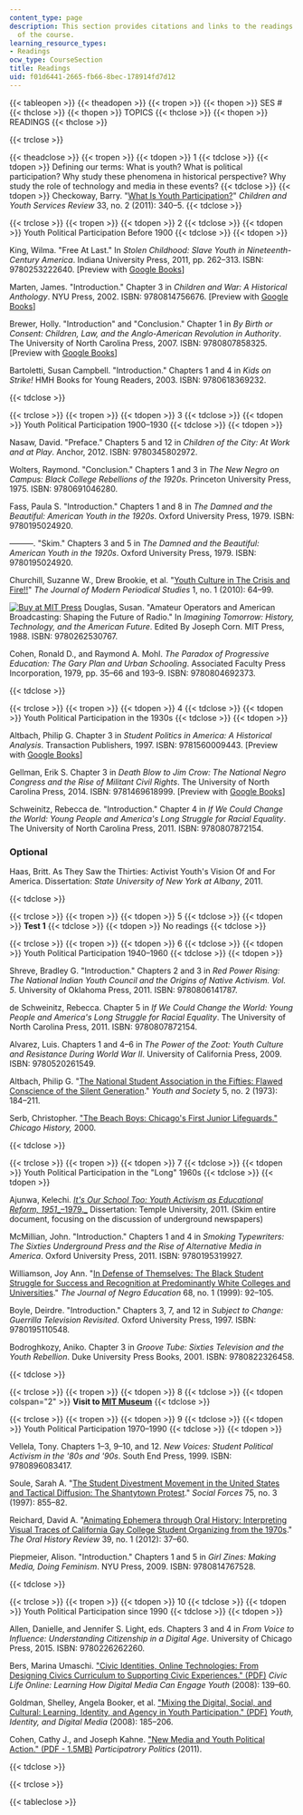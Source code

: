 ```yaml
---
content_type: page
description: This section provides citations and links to the readings for each session
  of the course.
learning_resource_types:
- Readings
ocw_type: CourseSection
title: Readings
uid: f01d6441-2665-fb66-8bec-178914fd7d12
---
```


{{< tableopen >}}
{{< theadopen >}}
{{< tropen >}}
{{< thopen >}}
SES #
{{< thclose >}}
{{< thopen >}}
TOPICS
{{< thclose >}}
{{< thopen >}}
READINGS
{{< thclose >}}

{{< trclose >}}

{{< theadclose >}}
{{< tropen >}}
{{< tdopen >}}
1
{{< tdclose >}}
{{< tdopen >}}
Defining our terms: What is youth? What is political participation? Why study these phenomena in historical perspective? Why study the role of technology and media in these events?
{{< tdclose >}}
{{< tdopen >}}
Checkoway, Barry. "[What Is Youth Participation?](http://dx.doi.org/10.1016/j.childyouth.2010.09.017)" _Children and Youth Services Review_ 33, no. 2 (2011): 340–5.
{{< tdclose >}}

{{< trclose >}}
{{< tropen >}}
{{< tdopen >}}
2
{{< tdclose >}}
{{< tdopen >}}
Youth Political Participation Before 1900
{{< tdclose >}}
{{< tdopen >}}


King, Wilma. "Free At Last." In _Stolen Childhood: Slave Youth in Nineteenth-Century America_. Indiana University Press, 2011, pp. 262–313. ISBN: 9780253222640. \[Preview with [Google Books](http://books.google.com/books?id=IKcQt7jOWC8C&pg=PA262=onepage)\]

Marten, James. "Introduction." Chapter 3 in _Children and War: A Historical Anthology_. NYU Press, 2002. ISBN: 9780814756676. \[Preview with [Google Books](http://books.google.com/books?id=ueBgyV7inJAC&pg=PA1=onepage)\]

Brewer, Holly. "Introduction" and "Conclusion." Chapter 1 in _By Birth or Consent: Children, Law, and the Anglo-American Revolution in Authority_. The University of North Carolina Press, 2007. ISBN: 9780807858325. \[Preview with [Google Books](http://books.google.com/books?id=haK_QUfZ6aUC&pg=PA1=onepage)\]

Bartoletti, Susan Campbell. "Introduction." Chapters 1 and 4 in _Kids on Strike!_ HMH Books for Young Readers, 2003. ISBN: 9780618369232.


{{< tdclose >}}

{{< trclose >}}
{{< tropen >}}
{{< tdopen >}}
3
{{< tdclose >}}
{{< tdopen >}}
Youth Political Participation 1900–1930
{{< tdclose >}}
{{< tdopen >}}


Nasaw, David. "Preface." Chapters 5 and 12 in _Children of the City: At Work and at Play_. Anchor, 2012. ISBN: 9780345802972.

Wolters, Raymond. "Conclusion." Chapters 1 and 3 in _The New Negro on Campus: Black College Rebellions of the 1920s_. Princeton University Press, 1975. ISBN: 9780691046280.

Fass, Paula S. "Introduction." Chapters 1 and 8 in _The Damned and the Beautiful: American Youth in the 1920s_. Oxford University Press, 1979. ISBN: 9780195024920.

———. "Skim." Chapters 3 and 5 in _The Damned and the Beautiful: American Youth in the 1920s_. Oxford University Press, 1979. ISBN: 9780195024920.

Churchill, Suzanne W., Drew Brookie, et al. "[Youth Culture in The Crisis and Fire!!](http://muse.jhu.edu/article/389441)" _The Journal of Modern Periodical Studies_ 1, no. 1 (2010): 64–99.

[![Buy at MIT Press](/images/mp_logo.gif)](https://mitpress.mit.edu/9780262530767) Douglas, Susan. "Amateur Operators and American Broadcasting: Shaping the Future of Radio." In _Imagining Tomorrow: History, Technology, and the American Future_. Edited By Joseph Corn. MIT Press, 1988. ISBN: 9780262530767.

Cohen, Ronald D., and Raymond A. Mohl. _The Paradox of Progressive Education: The Gary Plan and Urban Schooling_. Associated Faculty Press Incorporation, 1979, pp. 35–66 and 193–9. ISBN: 9780804692373.


{{< tdclose >}}

{{< trclose >}}
{{< tropen >}}
{{< tdopen >}}
4
{{< tdclose >}}
{{< tdopen >}}
Youth Political Participation in the 1930s
{{< tdclose >}}
{{< tdopen >}}


Altbach, Philip G. Chapter 3 in _Student Politics in America: A Historical Analysis_. Transaction Publishers, 1997. ISBN: 9781560009443. \[Preview with [Google Books](http://books.google.com/books?id=Ecc4o_dMz68C&pg=PA57=onepage)\]

Gellman, Erik S. Chapter 3 in _Death Blow to Jim Crow: The National Negro Congress and the Rise of Militant Civil Rights_. The University of North Carolina Press, 2014. ISBN: 9781469618999. \[Preview with [Google Books](http://books.google.com/books?id=rzKfzWZs5yYC&pg=PA109=onepage)\]

Schweinitz, Rebecca de. "Introduction." Chapter 4 in _If We Could Change the World: Young People and America's Long Struggle for Racial Equality_. The University of North Carolina Press, 2011. ISBN: 9780807872154.

### Optional

Haas, Britt. As They Saw the Thirties: Activist Youth's Vision Of and For America. Dissertation: _State University of New York at Albany_, 2011.


{{< tdclose >}}

{{< trclose >}}
{{< tropen >}}
{{< tdopen >}}
5
{{< tdclose >}}
{{< tdopen >}}
**Test 1**
{{< tdclose >}}
{{< tdopen >}}
No readings
{{< tdclose >}}

{{< trclose >}}
{{< tropen >}}
{{< tdopen >}}
6
{{< tdclose >}}
{{< tdopen >}}
Youth Political Participation 1940–1960
{{< tdclose >}}
{{< tdopen >}}


Shreve, Bradley G. "Introduction." Chapters 2 and 3 in _Red Power Rising: The National Indian Youth Council and the Origins of Native Activism. Vol. 5_. University of Oklahoma Press, 2011. ISBN: 9780806141787.

de Schweinitz, Rebecca. Chapter 5 in _If We Could Change the World: Young People and America's Long Struggle for Racial Equality_. The University of North Carolina Press, 2011. ISBN: 9780807872154.

Alvarez, Luis. Chapters 1 and 4–6 in _The Power of the Zoot: Youth Culture and Resistance During World War II_. University of California Press, 2009. ISBN: 9780520261549.

Altbach, Philip G. "[The National Student Association in the Fifties: Flawed Conscience of the Silent Generation](https://www.researchgate.net/publication/234566221_The_National_Student_Association_in_the_Fifties_Flawed_Conscience_of_the_Silent_Generation)." _Youth and Society_ 5, no. 2 (1973): 184–211.

Serb, Christopher. ["The Beach Boys: Chicago's First Junior Lifeguards."](https://www.yumpu.com/en/document/view/43082447/the-beach-boys-chicagos-first-junior-lifeguards
            ) _Chicago History,_ 2000.


{{< tdclose >}}

{{< trclose >}}
{{< tropen >}}
{{< tdopen >}}
7
{{< tdclose >}}
{{< tdopen >}}
Youth Political Participation in the "Long" 1960s
{{< tdclose >}}
{{< tdopen >}}


Ajunwa, Kelechi. [_It's Our School Too: Youth Activism as Educational Reform, 1951__–1979._](http://cdm16002.contentdm.oclc.org/cdm/ref/collection/p245801coll10/id/150577) Dissertation: Temple University, 2011. (Skim entire document, focusing on the discussion of underground newspapers)

McMillian, John. "Introduction." Chapters 1 and 4 in _Smoking Typewriters: The Sixties Underground Press and the Rise of Alternative Media in America_. Oxford University Press, 2011. ISBN: 9780195319927.

Williamson, Joy Ann. "[In Defense of Themselves: The Black Student Struggle for Success and Recognition at Predominantly White Colleges and Universities](http://www.jstor.org/stable/2668212)." _The Journal of Negro Education_ 68, no. 1 (1999): 92–105.

Boyle, Deirdre. "Introduction." Chapters 3, 7, and 12 in _Subject to Change: Guerrilla Television Revisited_. Oxford University Press, 1997. ISBN: 9780195110548.

Bodroghkozy, Aniko. Chapter 3 in _Groove Tube: Sixties Television and the Youth Rebellion_. Duke University Press Books, 2001. ISBN: 9780822326458.


{{< tdclose >}}

{{< trclose >}}
{{< tropen >}}
{{< tdopen >}}
8
{{< tdclose >}}
{{< tdopen colspan="2" >}}
**Visit to [MIT Museum](http://web.mit.edu/museum/)** 
{{< tdclose >}}

{{< trclose >}}
{{< tropen >}}
{{< tdopen >}}
9
{{< tdclose >}}
{{< tdopen >}}
Youth Political Participation 1970–1990
{{< tdclose >}}
{{< tdopen >}}


Vellela, Tony. Chapters 1–3, 9–10, and 12. _New Voices: Student Political Activism in the '80s and '90s_. South End Press, 1999. ISBN: 9780896083417.

Soule, Sarah A. "[The Student Divestment Movement in the United States and Tactical Diffusion: The Shantytown Protest](http://www.jstor.org/stable/2580522)." _Social Forces_ 75, no. 3 (1997): 855–82.

Reichard, David A. "[Animating Ephemera through Oral History: Interpreting Visual Traces of California Gay College Student Organizing from the 1970s](http://dx.doi.org/10.1093/ohr/ohs042)." _The Oral History Review_ 39, no. 1 (2012): 37–60.

Piepmeier, Alison. "Introduction." Chapters 1 and 5 in _Girl Zines: Making Media, Doing Feminism_. NYU Press, 2009. ISBN: 9780814767528.


{{< tdclose >}}

{{< trclose >}}
{{< tropen >}}
{{< tdopen >}}
10
{{< tdclose >}}
{{< tdopen >}}
Youth Political Participation since 1990
{{< tdclose >}}
{{< tdopen >}}


Allen, Danielle, and Jennifer S. Light, eds. Chapters 3 and 4 in _From Voice to Influence: Understanding Citizenship in a Digital Age_. University of Chicago Press, 2015. ISBN: 9780226262260.

Bers, Marina Umaschi. ["Civic Identities, Online Technologies: From Designing Civics Curriculum to Supporting Civic Experiences." (PDF)](https://ase.tufts.edu/Devtech/publications/CivicIdentityBers08.pdf) _Civic Life Online: Learning How Digital Media Can Engage Youth_ (2008): 139–60.

Goldman, Shelley, Angela Booker, et al. ["Mixing the Digital, Social, and Cultural: Learning, Identity, and Agency in Youth Participation." (PDF)](http://sed.ucsd.edu/files/2015/02/2008-Goldman-Booker_McDermott.pdf) _Youth, Identity, and Digital Media_ (2008): 185–206.

Cohen, Cathy J., and Joseph Kahne. ["New Media and Youth Political Action." (PDF - 1.5MB)](https://www.ncbi.nlm.nih.gov/pmc/articles/PMC7266648/) _Participatrory Politics_ (2011).


{{< tdclose >}}

{{< trclose >}}

{{< tableclose >}}